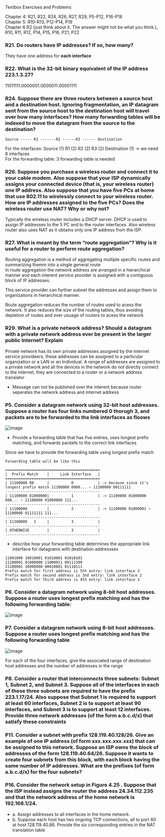 Textbox Exercises and Problems

Chapter 4: R21, R22, R24, R26, R27, R29, P5-P12, P16-P18 </br>
Chapter 5: R10-R13, P12-P14, P19 </br>
Chapter 6 R2 (just think about it. The answer might not be what you think.), R10, R11, R12, P14, P15, P16, P21, P22</br>


### R21. Do routers have IP addresses? If so, how many?
  
  They have one address for **each interface** 

### R22. What is the 32-bit binary equivalent of the IP address 223.1.3.27?

  11011111.0000001.0000011.00001111

### R24. Suppose there are three routers between a source host and a destination host. Ignoring fragmentation, an IP datagram sent from the source host to the destination host will travel over how many interfaces? How many forwarding tables will be indexed to move the datagram from the source to the destination?

```
Source ----- R1 -------R2 ------R3 ------ Destination
```

For the interfaces: Source (1) R1 (2) R2 (2) R3 (2) Destination (1) -> we need 8 interfaces </br>
For the forwarding table: 3 forwarding table is needed </br>


### R26. Suppose you purchase a wireless router and connect it to your cable modem. Also suppose that your ISP dynamically assigns your connected device (that is, your wireless router) one IP address. Also suppose that you have five PCs at home that use 802.11 to wirelessly connect to your wireless router. How are IP addresses assigned to the five PCs? Does the wireless router use NAT? Why or why not?

Typically the wireless router includes a DHCP server. DHCP is used to assign IP addresses to the 5 PC and to the router interfaces. Also wireless router also uses NAT as it obtains only one IP address from the ISP. 

### R27. What is meant by the term “route aggregation”? Why is it useful for a router to perform route aggregation?

Routing aggregation is a method of aggregating multiple specific routes and summarizing themm into a single general route </br>
In route aggregation the network address are arranged in a hierarchical manner and each interent service provider is assigned with a contiguous block of IP addresses. </br>

This service provider can further subnet the addresses and assign them to organizations in hierarchical manner.</br>

Route aggregation reduces the number of routes used to acess the network. It also reduces the size of the routing tables, thus avoiding depletion of routes and over usuage of routers to acess the network 

### R29. What is a private network address? Should a datagram with a private network address ever be present in the larger public Internet? Explain

Private network has its own private addresses assigned by the internet service provideers, these addresses can be assigned to a particular organization or a LAN or an Individual. A range of addresses are assigned to a private network and all the devices in the network do not directly connect to the internet, they are connected to a router or a network address translator </br>

- Message can not be published over the interent because router seperates the network address and internet address 

### P5. Consider a datagram network using 32-bit host addresses. Suppose a router has four links numbered 0 thorugh 3, and packets are to be forwarded to the link interfaces as floows

![image](https://user-images.githubusercontent.com/79100627/162333589-22557d7a-c1f2-4048-b3c8-53a914760e2d.png)

- Provide a forwarding table that has five entries, uses longest prefix matching, and forwards packets to the correct link interfaces 

Since we have to provide the forwarding table using longest prefix match 

```
Forwarding table will be like this 

===========================================
|  Prefix Match    |     Link Interface   |
===========================================
| 11100000 00      |          0           | -> because since it's longest prefix match 11100000 0000... ~ 11100000 00111111 
-------------------------------------------
| 11100000 01000000|          1           | -> 11100000 01000000 000... ~ 11100000 01000000 111... 
-------------------------------------------
| 11100000         |          2           | -> 11100000 01000001 ~ 11100000 01111111 111...  
-------------------------------------------
| 11100000   1     |          3           |
-------------------------------------------
| OTHERWISE        |          3           |
-------------------------------------------
```
- describe how your forwarding table determines the appropriate link interface for datagrams with destination addressses

```
11001000 10010001 01010001 01010101
11100001 01000000 11000011 00111100
11100001 10000000 00010001 01110111
Prefix match for first address is 5th entry: link interface 3
Prefix match for second address is 3nd entry: link interface 2
Prefix match for third address is 4th entry: link interface 3
```

### P6. Consider a datagram network using 8-bit host addresses. Suppose a router uses longest prefix matching and has the following forwarding table:
![image](https://user-images.githubusercontent.com/79100627/162335011-050a1d30-7d08-4136-9891-01df07d0e5db.png)

### P7. Consider a datagram network using 8-bit host addresses. Suppose a router uses longest prefix matching and has the following forwarding table

![image](https://user-images.githubusercontent.com/79100627/162335209-fd67198b-9a7b-47be-8a6c-97c5b68c0449.png)

For each of the four interfaces, give the associated range of destination host addresses and the
number of addresses in the range

### P8. Consider a router that interconnects three subnets: Subnet 1, Subnet 2, and Subnet 3. Suppose all of the interfaces in each of these three subnets are required to have the prefix 223.1.17/24. Also suppose that Subnet 1 is required to support at least 60 interfaces, Subnet 2 is to support at least 90 interfaces, and Subnet 3 is to support at least 12 interfaces. Provide three network addresses (of the form a.b.c.d/x) that satisfy these constraints

### P11. Consider a subnet with prefix 128.119.40.128/26. Give an example of one IP address (of form xxx.xxx.xxx.xxx) that can be assigned to this network. Suppose an ISP owns the block of addresses of the form 128.119.40.64/26. Suppose it wants to create four subnets from this block, with each block having the same number of IP addresses. What are the prefixes (of form a.b.c.d/x) for the four subnets?

### P16. Consider the network setup in Figure 4.25 . Suppose that the ISP instead assigns the router the address 24.34.112.235 and that the network address of the home network is 192.168.1/24. 

- a. Assign addresses to all interfaces in the home network.
- b. Suppose each host has two ongoing TCP connections, all to port 80 at host 128.119.40.86. Provide the six corresponding entries in the NAT translation table
